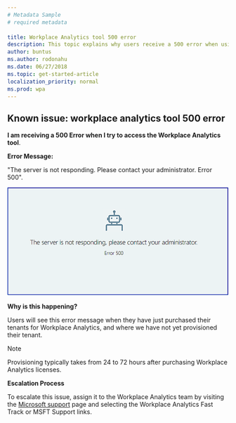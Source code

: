 ```yaml
---
# Metadata Sample
# required metadata

title: Workplace Analytics tool 500 error
description: This topic explains why users receive a 500 error when using the Workplace Analytics tool. 
author: buntus
ms.author: rodonahu
ms.date: 06/27/2018
ms.topic: get-started-article
localization_priority: normal 
ms.prod: wpa
---
```


## Known issue: workplace analytics tool 500 error

**I am receiving a 500 Error when I try to access the Workplace Analytics tool**.

**Error Message:** 

"The server is not responding. Please contact your administrator. Error 500".

 ![Workplace Analytics tool 500 error](../Images/Wpa-tool-500-error.png)


**Why is this happening?** 

Users will see this error message when they have just purchased their tenants for Workplace Analytics, and where we have not yet provisioned their tenant. 

> [!Note] 
> Provisioning typically takes from 24 to 72 hours after purchasing Workplace Analytics licenses. 

**Escalation Process** 

To escalate this issue, assign it to the Workplace Analytics team by visiting the [Microsoft support](https://docs.microsoft.com/en-us/workplace-analytics/overview/getting-support) page and selecting the Workplace Analytics Fast Track or MSFT Support links.
